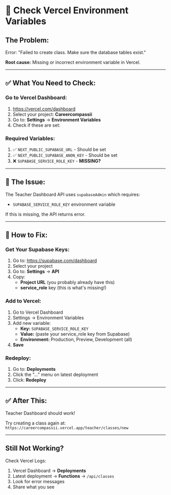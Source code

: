 # 🔧 Check Vercel Environment Variables

## The Problem:

Error: "Failed to create class. Make sure the database tables exist."

**Root cause:** Missing or incorrect environment variable in Vercel.

---

## ✅ What You Need to Check:

### Go to Vercel Dashboard:

1. https://vercel.com/dashboard
2. Select your project: **Careercompassii**
3. Go to: **Settings** → **Environment Variables**
4. Check if these are set:

### Required Variables:

1. ✅ `NEXT_PUBLIC_SUPABASE_URL` - Should be set
2. ✅ `NEXT_PUBLIC_SUPABASE_ANON_KEY` - Should be set  
3. ❌ `SUPABASE_SERVICE_ROLE_KEY` - **MISSING?**

---

## 🎯 The Issue:

The Teacher Dashboard API uses `supabaseAdmin` which requires:
- `SUPABASE_SERVICE_ROLE_KEY` environment variable

If this is missing, the API returns error.

---

## 🔧 How to Fix:

### Get Your Supabase Keys:

1. Go to: https://supabase.com/dashboard
2. Select your project
3. Go to: **Settings** → **API**
4. Copy:
   - **Project URL** (you probably already have this)
   - **service_role** key (this is what's missing!)

### Add to Vercel:

1. Go to Vercel Dashboard
2. Settings → Environment Variables
3. Add new variable:
   - **Key:** `SUPABASE_SERVICE_ROLE_KEY`
   - **Value:** (paste your service_role key from Supabase)
   - **Environment:** Production, Preview, Development (all)
4. **Save**

### Redeploy:

1. Go to: **Deployments**
2. Click the "..." menu on latest deployment
3. Click: **Redeploy**

---

## ✅ After This:

Teacher Dashboard should work!

Try creating a class again at:
`https://careercompassii.vercel.app/teacher/classes/new`

---

## Still Not Working?

Check Vercel Logs:
1. Vercel Dashboard → **Deployments**
2. Latest deployment → **Functions** → `/api/classes`
3. Look for error messages
4. Share what you see

